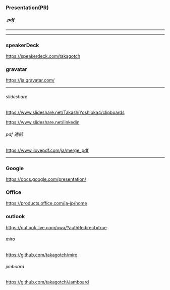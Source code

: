 ### Presentation(PR)
##### .pdf
---
---

### speakerDeck
https://speakerdeck.com/takagotch

### gravatar
https://ja.gravatar.com/

---

###### slideshare
https://www.slideshare.net/TakashiYoshioka4/clipboards

https://www.slideshare.net/linkedin

###### pdf 連結
https://www.ilovepdf.com/ja/merge_pdf

---

### Google
https://docs.google.com/presentation/
### Office
https://products.office.com/ja-jp/home

### outlook
https://outlook.live.com/owa/?authRedirect=true


###### miro
https://github.com/takagotch/miro

###### jimboard
https://github.com/takagotch/Jamboard


```
```





